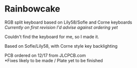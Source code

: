 # Rainbowcake
RGB split keyboard based on Lily58/Sofle and Corne keyboards  
*Currently on first revision*
*I'd advise against ordering yet*  

Couldn't find the keyboard for me, so I made it.  

Based on Sofle/Lily58, with Corne style key backlighting  

PCB ordered on 12/17 from JLCPCB.com  
*Fixes likely to be made / Plate yet to be finished

